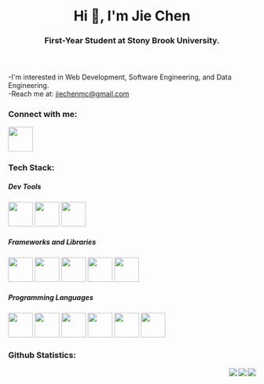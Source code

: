 <!-- Header -->
<header>
    <h1 align="center">Hi 👋, I'm Jie Chen</h1>
    <h3 align="center">First-Year Student at Stony Brook University.</h3>
</header>

<!-- About Me -->
<section id="About_Me">
    -I'm interested in Web Development, Software Engineering, and Data Engineering. <br />
    -Reach me at: <a href="mailto:jiechenmc@gmail.com">jiechenmc@gmail.com</a>
</section>

<!-- Connect With Me -->
<section id="Connect_With_Me">
    <h3>Connect with me:</h3>
    <a href="https://www.linkedin.com/in/jie-chensbu/"><img height="50" width="50" src="https://cdn.jsdelivr.net/gh/devicons/devicon/icons/linkedin/linkedin-original.svg" /></a>
</section>

<!-- Tech Stack -->
<section>
    <h3>Tech Stack:</h3>
        <section>
            <h5>Dev Tools</h5>
                <img height="50" width="50" src="https://cdn.jsdelivr.net/gh/devicons/devicon/icons/vscode/vscode-original-wordmark.svg" />
                <img height="50" width="50" src="https://cdn.jsdelivr.net/gh/devicons/devicon/icons/jupyter/jupyter-original-wordmark.svg" />
                <img height="50" width="50" src="https://cdn.jsdelivr.net/gh/devicons/devicon/icons/intellij/intellij-original-wordmark.svg" />
        </section>
        <section>
            <h5>Frameworks and Libraries</h5>
                <img height="50" width="50" src="https://cdn.jsdelivr.net/gh/devicons/devicon/icons/react/react-original-wordmark.svg" />
                <img height="50" width="50" src="https://cdn.jsdelivr.net/gh/devicons/devicon/icons/nodejs/nodejs-original-wordmark.svg" />
                <img height="50" width="50" src="https://cdn.jsdelivr.net/gh/devicons/devicon/icons/flask/flask-original-wordmark.svg" />
                <img height="50" width="50" src="https://cdn.jsdelivr.net/gh/devicons/devicon/icons/numpy/numpy-original-wordmark.svg" />
                <img height="50" width="50" src="https://cdn.jsdelivr.net/gh/devicons/devicon/icons/pandas/pandas-original-wordmark.svg" />
        </section>
        <section>
            <h5>Programming Languages</h5>
                <img height="50" width="50" src="https://cdn.jsdelivr.net/gh/devicons/devicon/icons/python/python-original-wordmark.svg" />
                <img height="50" width="50" src="https://cdn.jsdelivr.net/gh/devicons/devicon/icons/javascript/javascript-original.svg" />
                <img height="50" width="50" src="https://cdn.jsdelivr.net/gh/devicons/devicon/icons/html5/html5-plain-wordmark.svg" />
                <img height="50" width="50" src="https://cdn.jsdelivr.net/gh/devicons/devicon/icons/css3/css3-original-wordmark.svg" />
                <img height="50" width="50" src="https://cdn.jsdelivr.net/gh/devicons/devicon/icons/git/git-original-wordmark.svg" />
                <img height="50" width="50" src="https://cdn.jsdelivr.net/gh/devicons/devicon/icons/java/java-original-wordmark.svg" />
        </section>
</section>
<!-- Github Statistics -->
<section id="Github_Statistics">
    <h3>Github Statistics:</h3>
    <img align="right" src="https://github-readme-stats.vercel.app/api?username=jiechenmc&show_icons=true&count_prive=true" /></a>
    <img align="right" src="https://github-readme-stats.vercel.app/api/top-langs/?username=jiechenmc&layout=compact" /></a>
    <img align="right" src="https://github-readme-streak-stats.herokuapp.com/?user=jiechenmc"></a>
</section>
